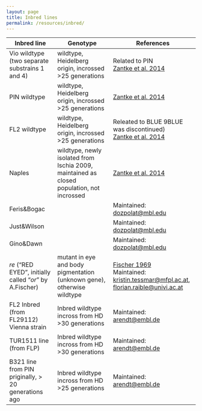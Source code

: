 ```yaml
---
layout: page
title: Inbred lines
permalink: /resources/inbred/
---
```



| Inbred line | Genotype | References |
| -------- | ----------- | ------------ |
| Vio wildtype <br> (two separate substrains 1 and 4) | wildtype, Heidelberg origin, incrossed >25 generations | Related to PIN <br> [Zantke et al. 2014](https://pubmed.ncbi.nlm.nih.gov/24807110/) |
| PIN wildtype | wildtype, Heidelberg origin, incrossed >25 generations | [Zantke et al. 2014](https://pubmed.ncbi.nlm.nih.gov/24807110/) |
| FL2 wildtype | wildtype, Heidelberg origin, incrossed >25 generations | Releated to BLUE 9BLUE was discontinued) <br> [Zantke et al. 2014](https://pubmed.ncbi.nlm.nih.gov/24807110/) |
| Naples | wildtype, newly isolated from Ischia 2009, maintained as closed population, not incrossed | [Zantke et al. 2014](https://pubmed.ncbi.nlm.nih.gov/24807110/) |
| Feris&Bogac | | Maintained: dozpolat@mbl.edu |
| Just&Wilson | | Maintained: dozpolat@mbl.edu |
| Gino&Dawn | | Maintained: dozpolat@mbl.edu |
| *re* (“RED EYED”, initially called “*or*” by A.Fischer) | mutant in eye and body pigmentation (unknown gene), otherwise wildtype | [Fischer 1969](https://link.springer.com/article/10.1007/BF00334235) <br> Maintained: kristin.tessmar@mfpl.ac.at, <br> florian.raible@univi.ac.at |
| FL2 Inbred (from FL29112) Vienna strain | Inbred wildtype incross from HD >30 generations | Maintained: arendt@embl.de |
| TUR1511 line (from FLP) | Inbred wildtype incross from HD >30 generations | Maintained: arendt@embl.de |
| B321 line from PIN priginally, > 20 generations ago | Inbred wildtype incross from HD >25 generations | Maintained: arendt@embl.de |
